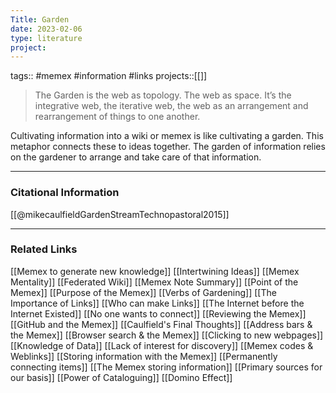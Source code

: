 ```yaml
---
Title: Garden
date: 2023-02-06
type: literature
project:
---
```

tags:: #memex #information #links
projects::[[]]

> The Garden is the web as topology. The web as space. It’s the integrative web, the iterative web, the web as an arrangement and rearrangement of things to one another.

Cultivating information into a wiki or memex is like cultivating a garden. This metaphor connects these to ideas together. The garden of information relies on the gardener to arrange and take care of that information.

---
### Citational Information

[[@mikecaulfieldGardenStreamTechnopastoral2015]]

---

### Related Links

[[Memex to generate new knowledge]]
[[Intertwining Ideas]]
[[Memex Mentality]]
[[Federated Wiki]]
[[Memex Note Summary]]
[[Point of the Memex]]
[[Purpose of the Memex]]
[[Verbs of Gardening]]
[[The Importance of Links]]
[[Who can make Links]]
[[The Internet before the Internet Existed]]
[[No one wants to connect]]
[[Reviewing the Memex]]
[[GitHub and the Memex]]
[[Caulfield's Final Thoughts]]
[[Address bars & the Memex]]
[[Browser search & the Memex]]
[[Clicking to new webpages]]
[[Knowledge of Data]]
[[Lack of interest for discovery]]
[[Memex codes & Weblinks]]
[[Storing information with the Memex]]
[[Permanently connecting items]]
[[The Memex storing information]]
[[Primary sources for our basis]]
[[Power of Cataloguing]]
[[Domino Effect]]